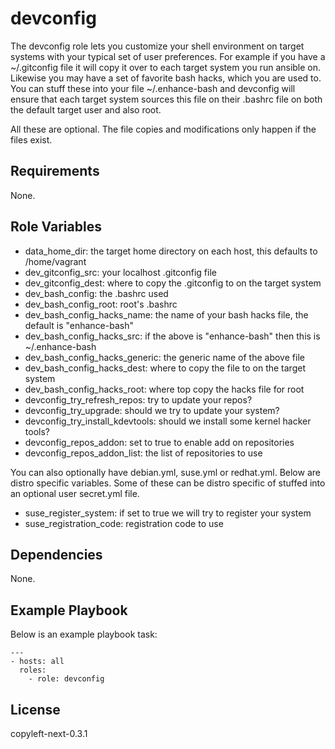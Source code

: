devconfig
==========

The devconfig role lets you customize your shell environment on target systems
with your typical set of user preferences. For example if you have a
~/.gitconfig file it will copy it over to each target system you run ansible
on. Likewise you may have a set of favorite bash hacks, which you are used to.
You can stuff these into your file ~/.enhance-bash and devconfig will ensure
that each target system sources this file on their .bashrc file on both the
default target user and also root.

All these are optional. The file copies and modifications only happen if the
files exist.

Requirements
------------

None.

Role Variables
--------------

  * data_home_dir: the target home directory on each host, this defaults to
    /home/vagrant
  * dev_gitconfig_src: your localhost .gitconfig file
  * dev_gitconfig_dest: where to copy the .gitconfig to on the target system
  * dev_bash_config: the .bashrc used
  * dev_bash_config_root: root's .bashrc
  * dev_bash_config_hacks_name: the name of your bash hacks file, the default
    is "enhance-bash"
  * dev_bash_config_hacks_src: if the above is "enhance-bash" then this is
    ~/.enhance-bash
  * dev_bash_config_hacks_generic: the generic name of the above file
  * dev_bash_config_hacks_dest: where to copy the file to on the target system
  * dev_bash_config_hacks_root: where top copy the hacks file for root
  * devconfig_try_refresh_repos: try to update your repos?
  * devconfig_try_upgrade: should we try to update your system?
  * devconfig_try_install_kdevtools: should we install some kernel hacker tools?
  * devconfig_repos_addon: set to true to enable add on repositories
  * devconfig_repos_addon_list: the list of repositories to use

You can also optionally have debian.yml, suse.yml or redhat.yml. Below are
distro specific variables. Some of these can be distro specific of stuffed
into an optional user secret.yml file.

  * suse_register_system: if set to true we will try to register your system
  * suse_registration_code: registration code to use

Dependencies
------------

None.

Example Playbook
----------------

Below is an example playbook task:

```
---
- hosts: all
  roles:
    - role: devconfig
```

License
-------

copyleft-next-0.3.1
